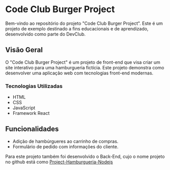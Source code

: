 # Code Club Burger Project

Bem-vindo ao repositório do projeto "Code Club Burger Project". Este é um projeto de exemplo destinado a fins educacionais e de aprendizado, desenvolvido como parte do DevClub.

## Visão Geral

O "Code Club Burger Project" é um projeto de front-end que visa criar um site interativo para uma hamburgueria fictícia. Este projeto demonstra como desenvolver uma aplicação web com tecnologias front-end modernas.

### Tecnologias Utilizadas

- HTML
- CSS
- JavaScript
- Framework React

## Funcionalidades

- Adição de hambúrgueres ao carrinho de compras.
- Formulário de pedido com informações do cliente.


Para este projeto também foi desenvolvido o Back-End, cujo o nome projeto no github está como [Project-Hamburgueria-Nodejs](https://github.com/mfjaconis/Project-Hamburgueria-Nodejs)

